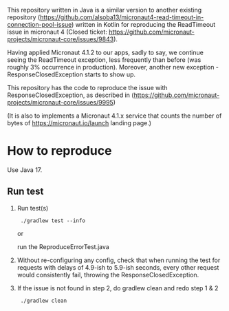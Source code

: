 This repository written in Java is a similar version to another existing repository (https://github.com/alsoba13/micronaut4-read-timeout-in-connection-pool-issue) written in Kotlin for reproducing the ReadTimeout issue in micronaut 4 (Closed ticket: https://github.com/micronaut-projects/micronaut-core/issues/9843).

Having applied Micronaut 4.1.2 to our apps, sadly to say, we continue seeing the ReadTimeout exception, less frequently than before (was roughly 3% occurrence in production). Moreover, another new exception - ResponseClosedException starts to show up. 

This repository has the code to reproduce the issue with ResponseClosedException, as described in (https://github.com/micronaut-projects/micronaut-core/issues/9995) 

(It is also to implements a Micronaut 4.1.x service that counts the number of bytes of https://micronaut.io/launch landing page.)

# How to reproduce
Use Java 17. 

##  Run test
1. Run test(s) 
   ```
    ./gradlew test --info
   ```
   or

   run the ReproduceErrorTest.java

2. Without re-configuring any config, check that when running the test for requests with delays of 4.9-ish to 5.9-ish seconds, every other request would consistently fail, throwing the ResponseClosedException.

3. If the issue is not found in step 2, do gradlew clean and redo step 1 & 2
   ```
    ./gradlew clean
   ```

